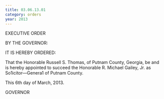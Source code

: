 ```yaml
---
title: 03.06.13.01
category: orders
year: 2013
---
```

 

EXECUTIVE ORDER

BY THE GOVERNOR:

IT IS HEREBY ORDERED:

That the Honorable Russell S. Thomas, of Putnam County,
Georgia, be and is hereby appointed to succeed the
Honorable R. Michael Gailey, Jr. as So1icitor—Genera1 of
Putnam County.

This 6th day of March, 2013.

GOVERNOR

